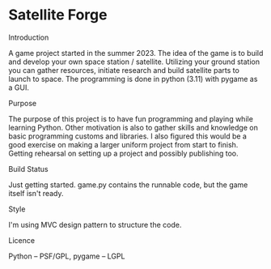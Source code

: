 # Satellite Forge

Introduction

A game project started in the summer 2023. The idea of the game is to build and develop your own space station / satellite. Utilizing your ground station you can gather resources, initiate research and build satellite parts to launch to space. The programming is done in python (3.11) with pygame as a GUI.

Purpose

The purpose of this project is to have fun programming and playing while learning Python. Other motivation is also to gather skills and knowledge on basic programming customs and libraries. I also figured this would be a good exercise on making a larger uniform project from start to finish. Getting rehearsal on setting up a project and possibly publishing too.

Build Status

Just getting started. game.py contains the runnable code, but the game itself isn't ready.

Style

I'm using MVC design pattern to structure the code.

Licence

Python – PSF/GPL, pygame – LGPL
